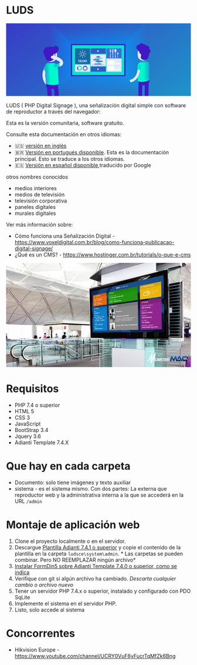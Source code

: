 # LUDS

![visão geral](digital-signage.png)

LUDS ( PHP Digital Signage ), una señalización digital simple con software de reproductor a través del navegador:

Esta es la versión comunitaria, software gratuito.

Consulte esta documentación en otros idiomas:
- :us: [versión en inglés](../README.md)
- :brazil: [Versión en portugués disponible](README_pt-BR.md). Esta es la documentación principal. Esto se traduce a los otros idiomas.
- :es: [Versión en español disponible](README_es.md),traducido por Google

otros nombres conocidos
* medios interiores
* medios de televisión
* televisión corporativa
* paneles digitales
* murales digitales

Ver más información sobre:
* Cómo funciona una Señalización Digital - https://www.voxeldigital.com.br/blog/como-funciona-publicacao-digital-signage/
* ¿Qué es un CMS? - https://www.hostinger.com.br/tutorials/o-que-e-cms

![visão geral](exemplo01.jpg)

# Requisitos
* PHP 7.4 o superior
* HTML 5
* CSS 3
* JavaScript
* BootStrap 3.4
* Jquery 3.6
* Adianti Template 7.4.X

# Que hay en cada carpeta
* Documento: solo tiene imágenes y texto auxiliar
* sistema - es el sistema mismo. Con dos partes: La externa que reproductor web y la administrativa interna a la que se accederá en la URL `/admin`

# Montaje de aplicación web

1. Clone el proyecto localmente o en el servidor.
1. Descargue [Plantilla Adianti 7.4.1 o superior](https://www.adianti.com.br/framework-download) y copie el contenido de la plantilla en la carpeta `ludsce\system\admin`. * Las carpetas se pueden combinar. Pero NO REEMPLAZAR ningún archivo*
1. [Instalar FormDin5 sobre Adianti Template 7.4.0 o superior, como se indica](https://github.com/bjverde/formDin5#instala%C3%A7%C3%A3o)
1. Verifique con git si algún archivo ha cambiado. *Descarta cualquier cambio o archivo nuevo*
1. Tener un servidor PHP 7.4.x o superior, instalado y configurado con PDO SqLite
1. Implemente el sistema en el servidor PHP.
1. Listo, solo accede al sistema


# Concorrentes 

* Hikvision Europe - https://www.youtube.com/channel/UCRY0VuF6yFucrTqMfZk6Bng
